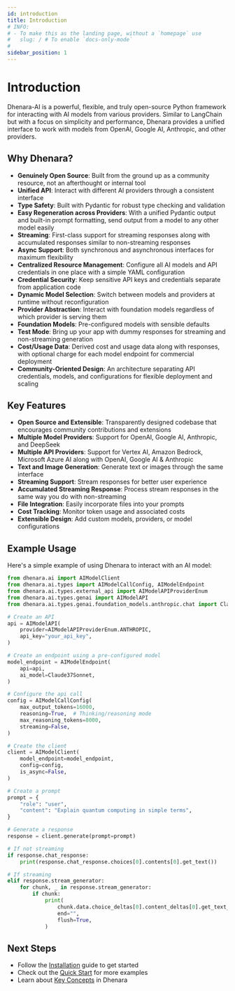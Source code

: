 ```yaml
---
id: introduction
title: Introduction
# INFO:
# - To make this as the landing page, without a `homepage` use
#   slug: / # To enable `docs-only-mode`
#
sidebar_position: 1
---
```


# Introduction

Dhenara-AI is a powerful, flexible, and truly open-source Python framework for interacting with AI models from various
providers. Similar to LangChain but with a focus on simplicity and performance, Dhenara provides a unified interface to
work with models from OpenAI, Google AI, Anthropic, and other providers.

## Why Dhenara?

- **Genuinely Open Source**: Built from the ground up as a community resource, not an afterthought or internal tool
- **Unified API**: Interact with different AI providers through a consistent interface
- **Type Safety**: Built with Pydantic for robust type checking and validation
- **Easy Regeneration across Providers**: With a unified Pydantic output and built-in prompt formatting, send output
  from a model to any other model easily
- **Streaming**: First-class support for streaming responses along with accumulated responses similar to non-streaming
  responses
- **Async Support**: Both synchronous and asynchronous interfaces for maximum flexibility
- **Centralized Resource Management**: Configure all AI models and API credentials in one place with a simple YAML
  configuration
- **Credential Security**: Keep sensitive API keys and credentials separate from application code
- **Dynamic Model Selection**: Switch between models and providers at runtime without reconfiguration
- **Provider Abstraction**: Interact with foundation models regardless of which provider is serving them
- **Foundation Models**: Pre-configured models with sensible defaults
- **Test Mode**: Bring up your app with dummy responses for streaming and non-streaming generation
- **Cost/Usage Data**: Derived cost and usage data along with responses, with optional charge for each model endpoint
  for commercial deployment
- **Community-Oriented Design**: An architecture separating API credentials, models, and configurations for flexible
  deployment and scaling

## Key Features

- **Open Source and Extensible**: Transparently designed codebase that encourages community contributions and extensions
- **Multiple Model Providers**: Support for OpenAI, Google AI, Anthropic, and DeepSeek
- **Multiple API Providers**: Support for Vertex AI, Amazon Bedrock, Microsoft Azure AI along with OpenAI, Google AI &
  Anthropic
- **Text and Image Generation**: Generate text or images through the same interface
- **Streaming Support**: Stream responses for better user experience
- **Accumulated Streaming Response**: Process stream responses in the same way you do with non-streaming
- **File Integration**: Easily incorporate files into your prompts
- **Cost Tracking**: Monitor token usage and associated costs
- **Extensible Design**: Add custom models, providers, or model configurations

## Example Usage

Here's a simple example of using Dhenara to interact with an AI model:

```python
from dhenara.ai import AIModelClient
from dhenara.ai.types import AIModelCallConfig, AIModelEndpoint
from dhenara.ai.types.external_api import AIModelAPIProviderEnum
from dhenara.ai.types.genai import AIModelAPI
from dhenara.ai.types.genai.foundation_models.anthropic.chat import Claude37Sonnet

# Create an API
api = AIModelAPI(
    provider=AIModelAPIProviderEnum.ANTHROPIC,
    api_key="your_api_key",
)

# Create an endpoint using a pre-configured model
model_endpoint = AIModelEndpoint(
    api=api,
    ai_model=Claude37Sonnet,
)

# Configure the api call
config = AIModelCallConfig(
    max_output_tokens=16000,
    reasoning=True,  # Thinking/reasoning mode
    max_reasoning_tokens=8000,
    streaming=False,
)

# Create the client
client = AIModelClient(
    model_endpoint=model_endpoint,
    config=config,
    is_async=False,
)

# Create a prompt
prompt = {
    "role": "user",
    "content": "Explain quantum computing in simple terms",
}

# Generate a response
response = client.generate(prompt=prompt)

# If not streaming
if response.chat_response:
    print(response.chat_response.choices[0].contents[0].get_text())

# If streaming
elif response.stream_generator:
    for chunk, _ in response.stream_generator:
        if chunk:
            print(
                chunk.data.choice_deltas[0].content_deltas[0].get_text_delta(),
                end="",
                flush=True,
            )
```

## Next Steps

- Follow the [Installation](/dhenara-ai/getting-started/installation) guide to get started
- Check out the [Quick Start](/dhenara-ai/getting-started/quick-start) for more examples
- Learn about [Key Concepts](/dhenara-ai/getting-started/key-concepts) in Dhenara
